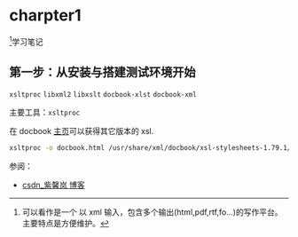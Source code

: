 <link href="../../css/style.css" rel="stylesheet" type="text/css" />

# charpter1
[^docbook]学习笔记

## 第一步：从安装与搭建测试环境开始

`xsltproc` `libxml2` `libxslt` `docbook-xlst` `docbook-xml`

主要工具：`xsltproc`

在 docbook [主页](https://sourceforge.net/projects/docbook/files)可以获得其它版本的 xsl.


```Bash
xsltproc -o docbook.html /usr/share/xml/docbook/xsl-stylesheets-1.79.1/html/docbook.xsl docbook.xml
```

参阅：

+ [csdn_紫馨岚 博客](https://blog.csdn.net/fgh1987168/article/details/6899157)

[^docbook]: 可以看作是一个 以 xml 输入，包含多个输出(html,pdf,rtf,fo...)的写作平台。主要特点是方便维护。
